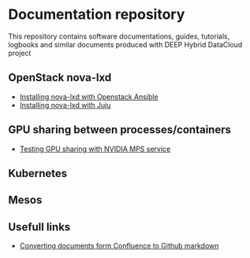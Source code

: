 # Documentation repository
This repository contains software documentations, guides, tutorials, logbooks and similar documents produced with DEEP Hybrid DataCloud project

## OpenStack nova-lxd
* [Installing nova-lxd with Openstack Ansible](https://github.com/indigo-dc/deep-docs/blob/master/docs/nova-lxd-ansible.md)
* [Installing nova-lxd with Juju](https://github.com/indigo-dc/deep-docs/blob/master/docs/nova-lxd-juju.md)

## GPU sharing between processes/containers
* [Testing GPU sharing with NVIDIA MPS service](https://github.com/indigo-dc/deep-docs/blob/master/docs/GPU-sharing-with-MPS.md)

## Kubernetes


## Mesos


## Usefull links
* [Converting documents form Confluence to Github markdown](https://www.npmjs.com/package/confluence-to-github-markdown) 

